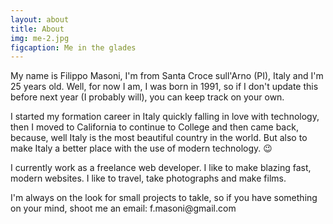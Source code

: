 ```yaml
---
layout: about
title: About
img: me-2.jpg
figcaption: Me in the glades
---
```



My name is Filippo Masoni, I'm from Santa Croce sull'Arno (PI), Italy and I'm 25 years old. Well, for now I am, I was born in 1991, so if I don't update this before next year (I probably will), you can keep track on your own.

I started my formation career in Italy quickly falling in love with technology, then I moved to California to continue to College and then came back, because, well Italy is the most beautiful country in the world. But also to make Italy a better place with the use of modern technology. 😉

I currently work as a freelance web developer. I like to make blazing fast, modern websites. I like to travel, take photographs and make films.

I'm always on the look for small projects to takle, so if you have something on your mind, shoot me an email:     f.masoni@­gmail.com
